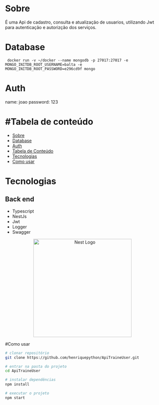 # Sobre

É uma Api de cadastro, consulta e atualização de usuarios, utilizando Jwt para autenticação e autorizção dos serviços.



# Database

```
 docker run -v ~/docker --name mongodb -p 27017:27017 -e MONGO_INITDB_ROOT_USERNAME=balta -e MONGO_INITDB_ROOT_PASSWORD=e296cd9f mongo
```

# Auth
name: joao
password: 123



#Tabela de conteúdo
=================
<!--ts-->
   * [Sobre](#Sobre)
   * [Database](#Database)
   * [Auth](#Auth)
   * [Tabela de Conteúdo](#Tabela-de-conteúdo)
   * [Tecnologias](#Tecnologias)
   * [Como usar](#Como-usar)
<!--te-->


# Tecnologias
## Back end
- Typescript 
- NestJs
- Jwt
- Logger
- Swagger


<p align="center">
  <a href="http://nestjs.com/" target="blank"><img src="https://nestjs.com/img/logo_text.svg" width="320" alt="Nest Logo" /></a>
</p>



#Como usar

```bash
# clonar repositório
git clone https://github.com/henriquepython/ApiTraineUser.git

# entrar na pasta do projeto
cd ApiTraineUser

# instalar dependências
npm install

# executar o projeto
npm start
```
